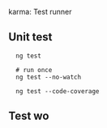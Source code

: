 

karma: Test runner

## Unit test
```
  ng test

  # run once
  ng test --no-watch

  ng test --code-coverage
```

## Test wo
